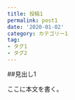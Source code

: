 ```yaml
---
title: 投稿1
permalink: post1
date: '2020-01-02'
category: カテゴリー1
tag:
- タグ1
- タグ2
---
```


##見出し1

ここに本文を書く。
